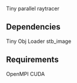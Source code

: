 Tiny parallel raytracer 

## Dependencies

Tiny Obj Loader
stb_image

## Requirements


OpenMPI
CUDA
